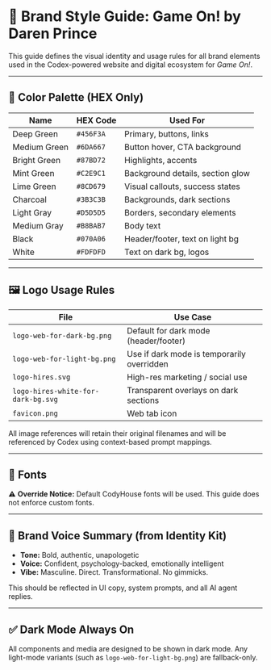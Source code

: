 
# 🧬 Brand Style Guide: Game On! by Daren Prince

This guide defines the visual identity and usage rules for all brand elements used in the Codex-powered website and digital ecosystem for *Game On!*.

---

## 🎨 Color Palette (HEX Only)

| Name             | HEX Code   | Used For                            |
|------------------|------------|-------------------------------------|
| Deep Green       | `#456F3A`  | Primary, buttons, links             |
| Medium Green     | `#6DA667`  | Button hover, CTA background        |
| Bright Green     | `#87BD72`  | Highlights, accents                 |
| Mint Green       | `#C2E9C1`  | Background details, section glow   |
| Lime Green       | `#8CD679`  | Visual callouts, success states     |
| Charcoal         | `#3B3C3B`  | Backgrounds, dark sections          |
| Light Gray       | `#D5D5D5`  | Borders, secondary elements         |
| Medium Gray      | `#B8BAB7`  | Body text                           |
| Black            | `#070A06`  | Header/footer, text on light bg     |
| White            | `#FDFDFD`  | Text on dark bg, logos              |

---

## 🖼️ Logo Usage Rules

| File                              | Use Case                                 |
|-----------------------------------|-------------------------------------------|
| `logo-web-for-dark-bg.png`       | Default for dark mode (header/footer)     |
| `logo-web-for-light-bg.png`      | Use if dark mode is temporarily overridden|
| `logo-hires.svg`                 | High-res marketing / social use           |
| `logo-hires-white-for-dark-bg.svg` | Transparent overlays on dark sections     |
| `favicon.png`                    | Web tab icon                              |

All image references will retain their original filenames and will be referenced by Codex using context-based prompt mappings.

---

## 📁 Fonts

⚠️ **Override Notice:** Default CodyHouse fonts will be used. This guide does not enforce custom fonts.

---

## 🎯 Brand Voice Summary (from Identity Kit)

- **Tone:** Bold, authentic, unapologetic
- **Voice:** Confident, psychology-backed, emotionally intelligent
- **Vibe:** Masculine. Direct. Transformational. No gimmicks.

This should be reflected in UI copy, system prompts, and all AI agent replies.

---

## ✅ Dark Mode Always On

All components and media are designed to be shown in dark mode. Any light-mode variants (such as `logo-web-for-light-bg.png`) are fallback-only.
